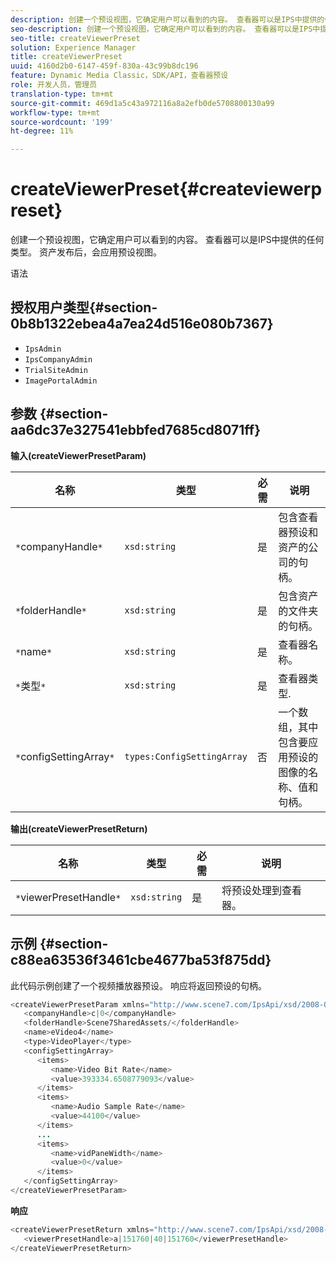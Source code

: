 ```yaml
---
description: 创建一个预设视图，它确定用户可以看到的内容。 查看器可以是IPS中提供的任何类型。 资产发布后，会应用预设视图。
seo-description: 创建一个预设视图，它确定用户可以看到的内容。 查看器可以是IPS中提供的任何类型。 资产发布后，会应用预设视图。
seo-title: createViewerPreset
solution: Experience Manager
title: createViewerPreset
uuid: 4160d2b0-6147-459f-830a-43c99b8dc196
feature: Dynamic Media Classic，SDK/API，查看器预设
role: 开发人员，管理员
translation-type: tm+mt
source-git-commit: 469d1a5c43a972116a8a2efb0de5708800130a99
workflow-type: tm+mt
source-wordcount: '199'
ht-degree: 11%

---
```



# createViewerPreset{#createviewerpreset}

创建一个预设视图，它确定用户可以看到的内容。 查看器可以是IPS中提供的任何类型。 资产发布后，会应用预设视图。

语法

## 授权用户类型{#section-0b8b1322ebea4a7ea24d516e080b7367}

* `IpsAdmin`
* `IpsCompanyAdmin`
* `TrialSiteAdmin`
* `ImagePortalAdmin`

## 参数 {#section-aa6dc37e327541ebbfed7685cd8071ff}

**输入(createViewerPresetParam)**

| 名称 | 类型 | 必需 | 说明 |
|---|---|---|---|
| `*`companyHandle`*` | `xsd:string` | 是 | 包含查看器预设和资产的公司的句柄。 |
| `*`folderHandle`*` | `xsd:string` | 是 | 包含资产的文件夹的句柄。 |
| `*`name`*` | `xsd:string` | 是 | 查看器名称。 |
| `*`类型`*` | `xsd:string` | 是 | 查看器类型. |
| `*`configSettingArray`*` | `types:ConfigSettingArray` | 否 | 一个数组，其中包含要应用预设的图像的名称、值和句柄。 |

**输出(createViewerPresetReturn)**

| 名称 | 类型 | 必需 | 说明 |
|---|---|---|---|
| `*`viewerPresetHandle`*` | `xsd:string` | 是 | 将预设处理到查看器。 |

## 示例 {#section-c88ea63536f3461cbe4677ba53f875dd}

此代码示例创建了一个视频播放器预设。 响应将返回预设的句柄。

```java
<createViewerPresetParam xmlns="http://www.scene7.com/IpsApi/xsd/2008-01-15">
   <companyHandle>c|0</companyHandle>
   <folderHandle>Scene7SharedAssets/</folderHandle>
   <name>eVideo4</name>
   <type>VideoPlayer</type>
   <configSettingArray>
      <items>
         <name>Video Bit Rate</name>
         <value>393334.6508779093</value>
      </items>
      <items>
         <name>Audio Sample Rate</name>
         <value>44100</value>
      </items>
      ...
      <items>
         <name>vidPaneWidth</name>
         <value>0</value>
      </items>
   </configSettingArray>
</createViewerPresetParam>
```

**响应**

```java
<createViewerPresetReturn xmlns="http://www.scene7.com/IpsApi/xsd/2008-01-15">
   <viewerPresetHandle>a|151760|40|151760</viewerPresetHandle>
</createViewerPresetReturn>
```

